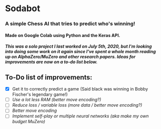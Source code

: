 # Sodabot
### A simple Chess AI that tries to predict who's winning!
#### Made on Google Colab using Python and the Keras API.
##### This was a solo project I last worked on July 5th, 2020, but I'm looking into doing some work on it again since I've spent a whole month reading up on AlphaZero/MuZero and other research papers. Ideas for improvements are now on a to-do list below.

## To-Do list of improvements:
- [x] Get it to correctly predict a game (Said black was winning in Bobby Fischer's legendary game!)
- [ ] *Use a lot less RAM (better move encoding?)*
- [ ] *Reduce loss / variable loss (more data / better move encoding?)*
- [ ] *Better move encoding*
- [ ] *Implement self-play or multiple neural networks (aka make my own budget MuZero)*
